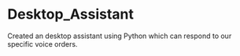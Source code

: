 # Desktop_Assistant
Created an desktop assistant using Python which can respond to our specific voice orders.
